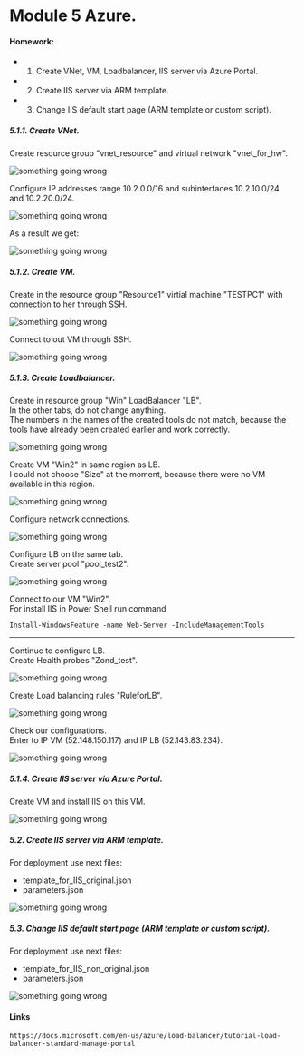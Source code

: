 # Module 5 Azure.

#### Homework: 
* 1. Create VNet, VM, Loadbalancer, IIS server via Azure Portal.
* 2. Create IIS server via ARM template.
* 3. Change IIS default start page (ARM template or custom script).


##### 5.1.1. Create VNet.

Create resource group "vnet_resource" and virtual network "vnet_for_hw".

![something going wrong](./images/image5.1.1_1.PNG)

Configure IP addresses range 10.2.0.0/16 and subinterfaces 10.2.10.0/24 and 10.2.20.0/24.

![something going wrong](./images/image5.1.1_2.PNG)

As a result we get:

![something going wrong](./images/image5.1.1_3.PNG)


##### 5.1.2. Create VM.

Create in the resource group "Resource1" virtial machine "TESTPC1" with connection to her through SSH.

![something going wrong](./images/image5.1.2_1.PNG)

Connect to out VM through SSH.

![something going wrong](./images/image5.1.2_2.PNG)


##### 5.1.3. Create Loadbalancer.

Create in resource group "Win" LoadBalancer "LB".<br>
In the other tabs, do not change anything. <br>
The numbers in the names of the created tools do not match, because the tools have already been created earlier and work correctly.

![something going wrong](./images/image5.1.3_1.PNG)

Create VM "Win2" in same region as LB. <br>
I could not choose "Size" at the moment, because there were no VM available in this region.

![something going wrong](./images/image5.1.3_2.PNG)

Configure network connections.

![something going wrong](./images/image5.1.3_3.PNG)

Configure LB on the same tab. <br>
Create server pool "pool_test2".

![something going wrong](./images/image5.1.3_4.PNG)

Connect to our VM "Win2". <br>
For install IIS in Power Shell run command <br>
    
    Install-WindowsFeature -name Web-Server -IncludeManagementTools

_________

Сontinue to configure LB. <br>
Create Health probes "Zond_test".

![something going wrong](./images/image5.1.3_5.PNG)

Create Load balancing rules "RuleforLB".

![something going wrong](./images/image5.1.3_6.PNG)

Check our configurations. <br>
Enter to IP VM (52.148.150.117) and IP LB (52.143.83.234).

![something going wrong](./images/image5.1.3_7.PNG)


##### 5.1.4. Create IIS server via Azure Portal.

Create VM and install IIS on this VM.

![something going wrong](./images/image5.1.4_1.PNG)


##### 5.2. Create IIS server via ARM template.

For deployment use next files: <br>
* template_for_IIS_original.json  
* parameters.json

![something going wrong](./images/image5.2.1_1.PNG)



##### 5.3. Change IIS default start page (ARM template or custom script).

For deployment use next files: <br>
* template_for_IIS_non_original.json  
* parameters.json

![something going wrong](./images/image5.3.1_1.PNG)


#### Links

    https://docs.microsoft.com/en-us/azure/load-balancer/tutorial-load-balancer-standard-manage-portal
